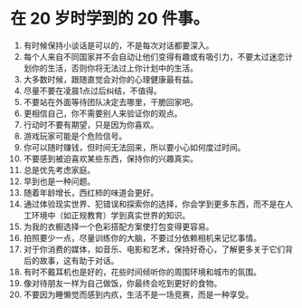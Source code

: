 # 在 20 岁时学到的 20 件事。

1. 有时候保持小谈话是可以的，不是每次对话都要深入。
2. 每个人来自不同国家并不会自动让他们变得有趣或有吸引力，不要太过迷恋计划你的生活，否则你将无法过上你计划中的生活。
3. 大多数时候，跟随直觉会对你的心理健康最有益。
4. 尽量不要在凌晨1点过后纠结，不值得。
5. 不要站在外面等待团队决定去哪里，干脆回家吧。
6. 更相信自己，你不需要别人来验证你的观点。
7. 行动时不要有期望，只是因为你喜欢。
8. 游戏玩家可能是个危险信号。
9. 你可以随时赚钱，但时间无法回来，所以要小心如何度过时间。
10. 不要感到被迫喜欢某些东西，保持你的兴趣真实。
11. 总是优先考虑家庭。
12. 早到也是一种问题。
13. 随着年龄增长，西红柿的味道会更好。
14. 通过体验现实世界、犯错误和探索你的选择，你会学到更多东西，而不是在人工环境中（如正规教育）学到真实世界的知识。
15. 为我的衣橱选择一个色彩搭配方案使打包变得更容易。
16. 拍照要少一点，尽量训练你的大脑，不要过分依赖相机来记忆事情。
17. 对于你消费的媒体，如音乐、电影和艺术，保持好奇心，了解更多关于它们背后的故事，这有助于对话。
18. 有时不戴耳机也是好的，花些时间倾听你的周围环境和城市的氛围。
19. 像对待朋友一样为自己做饭，你最终会吃到更好的食物。
20. 不要因为睡懒觉而感到内疚，生活不是一场竞赛，而是一种享受。